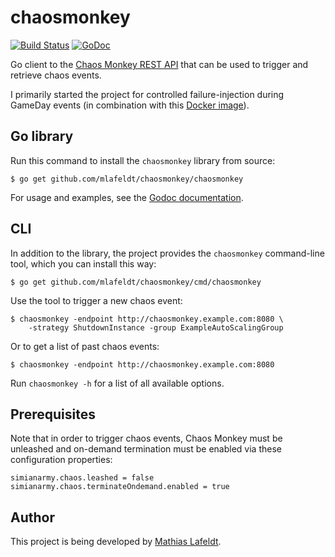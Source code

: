 # chaosmonkey

[![Build Status](https://travis-ci.org/mlafeldt/chaosmonkey.svg?branch=master)](https://travis-ci.org/mlafeldt/chaosmonkey)
[![GoDoc](https://godoc.org/github.com/mlafeldt/chaosmonkey/chaosmonkey?status.svg)](https://godoc.org/github.com/mlafeldt/chaosmonkey/chaosmonkey)

Go client to the [Chaos Monkey REST API](https://github.com/Netflix/SimianArmy/wiki/REST) that can be used to trigger and retrieve chaos events.

I primarily started the project for controlled failure-injection during GameDay events (in combination with this [Docker image](https://github.com/mlafeldt/docker-simianarmy)).

## Go library

Run this command to install the `chaosmonkey` library from source:

```
$ go get github.com/mlafeldt/chaosmonkey/chaosmonkey
```

For usage and examples, see the [Godoc documentation](https://godoc.org/github.com/mlafeldt/chaosmonkey/chaosmonkey).

## CLI

In addition to the library, the project provides the `chaosmonkey` command-line tool, which you can install this way:

```
$ go get github.com/mlafeldt/chaosmonkey/cmd/chaosmonkey
```

Use the tool to trigger a new chaos event:

```
$ chaosmonkey -endpoint http://chaosmonkey.example.com:8080 \
    -strategy ShutdownInstance -group ExampleAutoScalingGroup
```

Or to get a list of past chaos events:

```
$ chaosmonkey -endpoint http://chaosmonkey.example.com:8080
```

Run `chaosmonkey -h` for a list of all available options.

## Prerequisites

Note that in order to trigger chaos events, Chaos Monkey must be unleashed and on-demand termination must be enabled via these configuration properties:

```
simianarmy.chaos.leashed = false
simianarmy.chaos.terminateOndemand.enabled = true
```

## Author

This project is being developed by [Mathias Lafeldt](https://twitter.com/mlafeldt).

